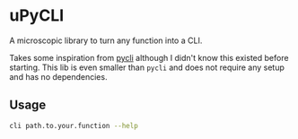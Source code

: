 # uPyCLI

A microscopic library to turn any function into a CLI.

Takes some inspiration from [pycli](https://github.com/garenchan/pycli) although I didn't know 
this existed before starting. This lib is even smaller than `pycli` and does not require any setup 
and has no dependencies.

## Usage

```bash
cli path.to.your.function --help
```

